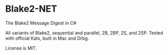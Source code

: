 # Blake2-NET
The Blake2 Message Digest in C#

All variants of Blake2, sequential and parallel, 2B, 2BP, 2S, and 2SP.
Tested with official Kats, built in Mac and Drbg.

License is MIT.
